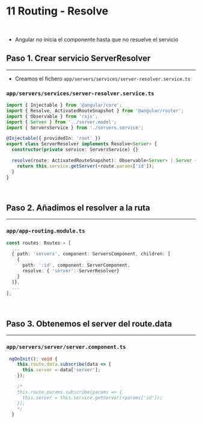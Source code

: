 # 11 Routing - Resolve
<br>

- Angular no inicia el componente hasta que no resuelve el servicio

## Paso 1. Crear servicio ServerResolver
---

- Creamos el fichero `app/servers/services/server-resolver.service.ts`

### `app/servers/services/server-resolver.service.ts`
``` ts
import { Injectable } from '@angular/core';
import { Resolve, ActivatedRouteSnapshot } from '@angular/router';
import { Observable } from 'rxjs';
import { Server } from '../server.model';
import { ServersService } from './servers.service';

@Injectable({ providedIn: 'root' })
export class ServerResolver implements Resolve<Server> {
  constructor(private service: ServersService) {}

  resolve(route: ActivatedRouteSnapshot): Observable<Server> | Server {
    return this.service.getServer(+route.params['id']);
  }
}
```
<br>

## Paso 2. Añadimos el resolver a la ruta
---

### `app/app-routing.module.ts`
``` ts
const routes: Routes = [
  ...
  { path: 'servers', component: ServersComponent, children: [
    {
      path: ':id', component: ServerComponent,
      resolve: { 'server': ServerResolver}
    }
  ]},
  ...
];
```
<br>

## Paso 3. Obtenemos el server del route.data
---

### `app/servers/server/server.component.ts`
``` ts
 ngOnInit(): void {
    this.route.data.subscribe(data => {
      this.server = data['server'];
    });

    /*
    this.route.params.subscribe(params => {
      this.server = this.service.getServer(+params['id']);
    });
    */
  }
```
<br>
